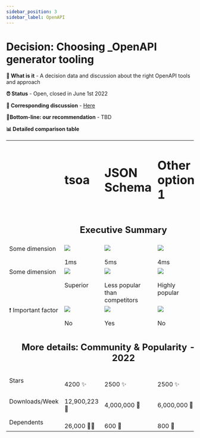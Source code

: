 ```yaml
---
sidebar_position: 3
sidebar_label: OpenAPI
---
```


# Decision: Choosing **_OpenAPI** generator tooling

**📔 What is it** - A decision data and discussion about the right OpenAPI tools and approach

**⏰ Status** - Open, closed in June 1st 2022

**📁 Corresponding discussion** - [Here](https://github.com/practicajs/practica/issues/67)

**🎯Bottom-line: our recommendation** - TBD

**📊 Detailed comparison table**

<table width="80%" valign="top">
  <tr>
    <td></td>
    <td><h1>tsoa</h1></td>
    <td><h1>JSON Schema</h1></td>
    <td><h1>Other option 1</h1></td>
    <td><h1>Other option 2</h1></td>
  </tr>
  <tr>
    <td colspan="5" align="center"><h2>Executive Summary</h2></td>
  </tr>
  <tr valign="top">
    <td>Some dimension</td>
    <td><img src="/img/docs/decisions/full.png"/><br/><br/>1ms</td>
    <td><img src="/img/docs/decisions/almost-full.png"/><br/><br/>5ms</td>
    <td>
      <img src="/img/docs/decisions/almost-full.png"/><br/><br/>4ms</td>
    <td><img src="/img/docs/decisions/almost-full.png"/><br/><br/>5ms</td>
  </tr>
  <tr valign="top">
    <td>Some dimension</td>
    <td><img src="/img/docs/decisions/full.png"/><br/><br/>Superior</td>
    <td><img src="/img/docs/decisions/partial.png"/><br/><br/>Less popular than competitors</td>
    <td><img src="/img/docs/decisions/almost-full.png"/><br/><br/>Highly popular</td>
    <td>
      <img src="/img/docs/decisions/almost-full.png"/><br/><br/>Highly popular</td>
  </tr>
  <tr valign="top">
    <td>❗ Important factor</td>
    <td><img src="/img/docs/decisions/almost-full.png"/><br/><br/>No</td>
    <td><img src="/img/docs/decisions/full.png"/><br/><br/>Yes</td>
    <td><img src="/img/docs/decisions/partial.png"/><br/><br/>No</td>
    <td>
      <img src="/img/docs/decisions/partial.png"/><br/><br/>No</td>
  </tr>

  <tr>
    <td class="tg-ho3n" colspan="5" align="center"><h2>More details: Community & Popularity - March 2022</h2></td>
  </tr>
  <tr>
    <td>Stars</td>
    <td><br/>4200 ✨</td>
    <td><br/>2500 ✨</td>
    <td><br/>2500 ✨</td>
    <td><br/>1000 ✨</td>
  </tr>
  <tr>
    <td>Downloads/Week</td>
    <td><br/>12,900,223 📁</td>
    <td><br/>4,000,000 📁</td>
    <td><br/>6,000,000 📁</td>
    <td><br/>5,000,000 📁</td>
  </tr>
    <tr>
    <td>Dependents</td>
    <td><br/>26,000 👩‍👧</td>
    <td><br/>600 👧</td>
    <td><br/>800 👧</td>
    <td><br/>1000 👧</td>
  </tr>
</table>
